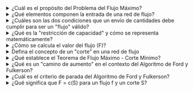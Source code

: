 <details>
<summary>¿Cuál es el propósito del Problema del Flujo Máximo?</summary>
Encontrar el valor máximo de flujo que se puede transportar desde un nodo origen (s) hasta un nodo destino (t) en una red dirigida.
</details>

<details>
<summary>¿Qué elementos componen la entrada de una red de flujo?</summary>
Un grafo dirigido G=(N,A), los nodos especiales s (origen) y t (destino), y una función de capacidad c para los arcos.
</details>

<details>
<summary>¿Cuáles son las dos condiciones que un envío de cantidades debe cumplir para ser un "flujo" válido?</summary>
1. Restricción de Capacidad: El flujo por un arco no debe superar su capacidad.
2. Conservación del Flujo: En todos los nodos intermedios, el flujo que entra debe ser igual al flujo que sale.
</details>

<details>
<summary>¿Qué es la "restricción de capacidad" y cómo se representa matemáticamente?</summary>
Es la condición de que la cantidad de flujo f(e) enviada por un arco e debe ser menor o igual a su capacidad c(e), es decir, f(e)\le c(e).
</details>

<details>
<summary>¿Cómo se calcula el valor del flujo (F)?</summary>
Se calcula como la cantidad total de flujo que sale del nodo origen (s).
</details>

<details>
<summary>Defina el concepto de un "corte" en una red de flujo</summary>
Un corte en la red G = (N, A) es un subconjunto S ⊆ N \ {t} talque s ∈ S.
</details>

<details>
<summary>¿Qué establece el Teorema de Flujo Máximo - Corte Mínimo?</summary>
Establece que el valor del flujo máximo es igual a la capacidad del corte mínimo en la red.
</details>

<details>
<summary>¿Qué es un "camino de aumento" en el contexto del Algoritmo de Ford y Fulkerson?</summary>
Es un camino orientado desde el origen (s) hasta el destino (t) en la Red Residual que tiene capacidad disponible para transportar flujo adicional.
</details>

<details>
<summary>¿Cuál es el criterio de parada del Algoritmo de Ford y Fulkerson?</summary>
El flujo es máximo cuando no se puede encontrar ningún camino de aumento en la Red Residual.
</details>

<details>
<summary>¿Qué significa que F = c(S) para un flujo f y un corte S?</summary>
Significa que f es un flujo máximo y S es un corte de capacidad mínima.
</details>
